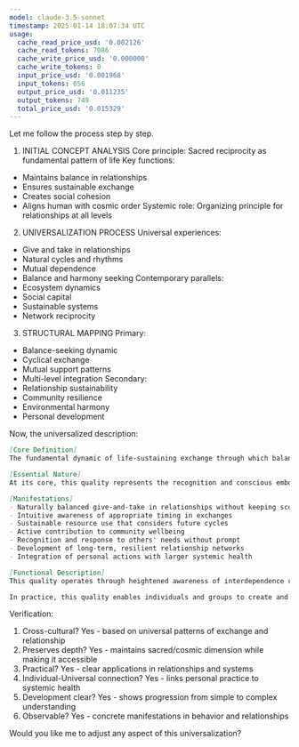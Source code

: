 ```yaml
---
model: claude-3.5-sonnet
timestamp: 2025-01-14 18:07:34 UTC
usage:
  cache_read_price_usd: '0.002126'
  cache_read_tokens: 7086
  cache_write_price_usd: '0.000000'
  cache_write_tokens: 0
  input_price_usd: '0.001968'
  input_tokens: 656
  output_price_usd: '0.011235'
  output_tokens: 749
  total_price_usd: '0.015329'
---
```


Let me follow the process step by step.

1. INITIAL CONCEPT ANALYSIS
Core principle: Sacred reciprocity as fundamental pattern of life
Key functions:
- Maintains balance in relationships
- Ensures sustainable exchange
- Creates social cohesion
- Aligns human with cosmic order
Systemic role: Organizing principle for relationships at all levels

2. UNIVERSALIZATION PROCESS
Universal experiences:
- Give and take in relationships
- Natural cycles and rhythms
- Mutual dependence
- Balance and harmony seeking
Contemporary parallels:
- Ecosystem dynamics
- Social capital
- Sustainable systems
- Network reciprocity

3. STRUCTURAL MAPPING
Primary:
- Balance-seeking dynamic
- Cyclical exchange
- Mutual support patterns
- Multi-level integration
Secondary:
- Relationship sustainability
- Community resilience
- Environmental harmony
- Personal development

Now, the universalized description:

```markdown
[Core Definition]
The fundamental dynamic of life-sustaining exchange through which balanced relationships are maintained and nourished at all levels - from personal interactions to cosmic processes. This conscious participation in the give-and-take pattern of existence enables sustainable growth, harmonious development, and the flourishing of interconnected systems.

[Essential Nature]
At its core, this quality represents the recognition and conscious embodiment of life's inherent reciprocal nature. It manifests as an active awareness of the circular flow of giving and receiving that sustains all living systems. Unlike simple transactional exchange, it operates through deeply felt understanding of interconnection and commitment to maintaining dynamic balance. This quality emerges from experiential recognition that all aspects of life exist in networks of mutual support and influence, requiring conscious participation in sustainable patterns of exchange.

[Manifestations]
- Naturally balanced give-and-take in relationships without keeping score
- Intuitive awareness of appropriate timing in exchanges
- Sustainable resource use that considers future cycles
- Active contribution to community wellbeing
- Recognition and response to others' needs without prompt
- Development of long-term, resilient relationship networks
- Integration of personal actions with larger systemic health

[Functional Description]
This quality operates through heightened awareness of interdependence combined with active participation in cycles of exchange. It develops through progressive recognition of ever-wider circles of relationship and responsibility, moving from simple interpersonal exchanges to understanding of one's role in maintaining broader systemic health. The capacity grows through practical experience of giving and receiving in sustainable patterns, supported by reflection on the outcomes of different exchange dynamics.

In practice, this quality enables individuals and groups to create and maintain healthy, sustainable relationships at all scales. It manifests as natural generosity balanced with appropriate receiving, timely response to needs, and intuitive understanding of how to maintain long-term relationship health. This creates resilient support networks, efficient resource distribution, and harmonious community dynamics while fostering personal growth through expanded relationship awareness.
```

Verification:
1. Cross-cultural? Yes - based on universal patterns of exchange and relationship
2. Preserves depth? Yes - maintains sacred/cosmic dimension while making it accessible
3. Practical? Yes - clear applications in relationships and systems
4. Individual-Universal connection? Yes - links personal practice to systemic health
5. Development clear? Yes - shows progression from simple to complex understanding
6. Observable? Yes - concrete manifestations in behavior and relationships

Would you like me to adjust any aspect of this universalization?